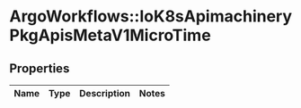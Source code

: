 # ArgoWorkflows::IoK8sApimachineryPkgApisMetaV1MicroTime

## Properties
Name | Type | Description | Notes
------------ | ------------- | ------------- | -------------


